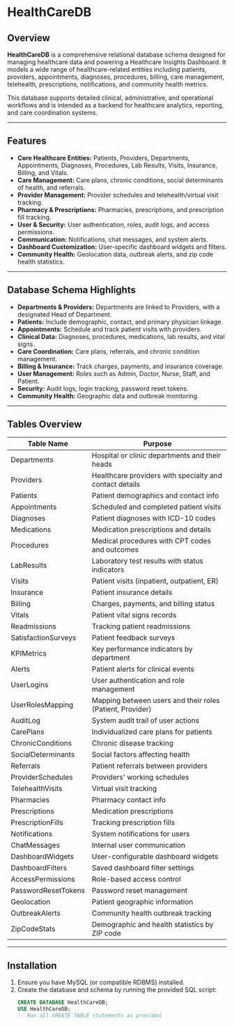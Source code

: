 # HealthCareDB

## Overview

**HealthCareDB** is a comprehensive relational database schema designed for managing healthcare data and powering a Healthcare Insights Dashboard. It models a wide range of healthcare-related entities including patients, providers, appointments, diagnoses, procedures, billing, care management, telehealth, prescriptions, notifications, and community health metrics.

This database supports detailed clinical, administrative, and operational workflows and is intended as a backend for healthcare analytics, reporting, and care coordination systems.

---

## Features

- **Core Healthcare Entities:** Patients, Providers, Departments, Appointments, Diagnoses, Procedures, Lab Results, Visits, Insurance, Billing, and Vitals.
- **Care Management:** Care plans, chronic conditions, social determinants of health, and referrals.
- **Provider Management:** Provider schedules and telehealth/virtual visit tracking.
- **Pharmacy & Prescriptions:** Pharmacies, prescriptions, and prescription fill tracking.
- **User & Security:** User authentication, roles, audit logs, and access permissions.
- **Communication:** Notifications, chat messages, and system alerts.
- **Dashboard Customization:** User-specific dashboard widgets and filters.
- **Community Health:** Geolocation data, outbreak alerts, and zip code health statistics.

---

## Database Schema Highlights

- **Departments & Providers:** Departments are linked to Providers, with a designated Head of Department.
- **Patients:** Include demographic, contact, and primary physician linkage.
- **Appointments:** Schedule and track patient visits with providers.
- **Clinical Data:** Diagnoses, procedures, medications, lab results, and vital signs.
- **Care Coordination:** Care plans, referrals, and chronic condition management.
- **Billing & Insurance:** Track charges, payments, and insurance coverage.
- **User Management:** Roles such as Admin, Doctor, Nurse, Staff, and Patient.
- **Security:** Audit logs, login tracking, password reset tokens.
- **Community Health:** Geographic data and outbreak monitoring.

---

## Tables Overview

| Table Name            | Purpose                                                         |
|-----------------------|-----------------------------------------------------------------|
| Departments           | Hospital or clinic departments and their heads                  |
| Providers             | Healthcare providers with specialty and contact details         |
| Patients              | Patient demographics and contact info                           |
| Appointments          | Scheduled and completed patient visits                          |
| Diagnoses             | Patient diagnoses with ICD-10 codes                             |
| Medications           | Medication prescriptions and details                            |
| Procedures            | Medical procedures with CPT codes and outcomes                  |
| LabResults            | Laboratory test results with status indicators                  |
| Visits                | Patient visits (inpatient, outpatient, ER)                      |
| Insurance             | Patient insurance details                                       |
| Billing               | Charges, payments, and billing status                           |
| Vitals                | Patient vital signs records                                     |
| Readmissions          | Tracking patient readmissions                                   |
| SatisfactionSurveys   | Patient feedback surveys                                        |
| KPIMetrics            | Key performance indicators by department                        |
| Alerts                | Patient alerts for clinical events                              |
| UserLogins            | User authentication and role management                         |
| UserRolesMapping      | Mapping between users and their roles (Patient, Provider)      |
| AuditLog              | System audit trail of user actions                              |
| CarePlans             | Individualized care plans for patients                          |
| ChronicConditions     | Chronic disease tracking                                       |
| SocialDeterminants    | Social factors affecting health                                 |
| Referrals             | Patient referrals between providers                             |
| ProviderSchedules     | Providers' working schedules                                   |
| TelehealthVisits      | Virtual visit tracking                                         |
| Pharmacies            | Pharmacy contact info                                          |
| Prescriptions         | Medication prescriptions                                      |
| PrescriptionFills     | Tracking prescription fills                                   |
| Notifications         | System notifications for users                               |
| ChatMessages          | Internal user communication                                  |
| DashboardWidgets      | User-configurable dashboard widgets                           |
| DashboardFilters      | Saved dashboard filter settings                              |
| AccessPermissions     | Role-based access control                                    |
| PasswordResetTokens   | Password reset management                                    |
| Geolocation           | Patient geographic information                               |
| OutbreakAlerts        | Community health outbreak tracking                          |
| ZipCodeStats          | Demographic and health statistics by ZIP code              |

---

## Installation

1. Ensure you have MySQL (or compatible RDBMS) installed.
2. Create the database and schema by running the provided SQL script:
   ```sql
   CREATE DATABASE HealthCareDB;
   USE HealthCareDB;
   -- Run all CREATE TABLE statements as provided

